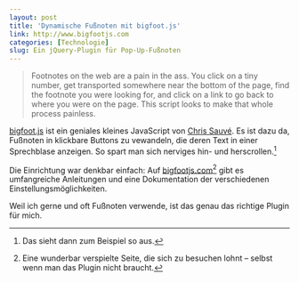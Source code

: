 ```yaml
---
layout: post
title: 'Dynamische Fußnoten mit bigfoot.js'
link: http://www.bigfootjs.com
categories: [Technologie]
slug: Ein jQuery-Plugin für Pop-Up-Fußnoten
---
```


>Footnotes on the web are a pain in the ass. You click on a tiny number, get transported somewhere near the bottom of the page, find the footnote you were looking for, and click on a link to go back to where you were on the page.
>This script looks to make that whole process painless.

[bigfoot.js](http://www.bigfootjs.com/) ist ein geniales kleines JavaScript von [Chris Sauvé](http://cmsauve.com). Es ist dazu da, Fußnoten in klickbare Buttons zu vewandeln, die deren Text in einer Sprechblase anzeigen. So spart man sich nerviges hin- und herscrollen.[^1]

[^1]: Das sieht dann zum Beispiel so aus.

Die Einrichtung war denkbar einfach: Auf [bigfootjs.com](http://www.bigfootjs.com/)[^2] gibt es umfangreiche Anleitungen und eine Dokumentation der verschiedenen Einstellungsmöglichkeiten. 

Weil ich gerne und oft Fußnoten verwende, ist das genau das richtige Plugin für mich.

[^2]: Eine wunderbar verspielte Seite, die sich zu besuchen lohnt – selbst wenn man das Plugin nicht braucht.